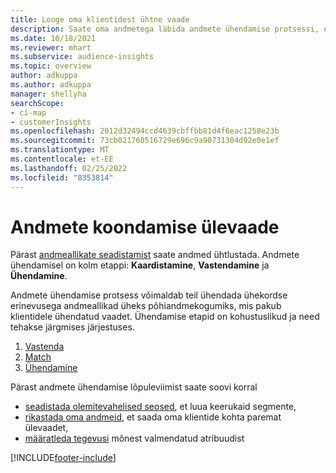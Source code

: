 ```yaml
---
title: Looge oma klientidest ühtne vaade
description: Saate oma andmetega läbida andmete ühendamise protsessi, et luua kliendiprofiilide üks põhiandmestik.
ms.date: 10/18/2021
ms.reviewer: mhart
ms.subservice: audience-insights
ms.topic: overview
author: adkuppa
ms.author: adkuppa
manager: shellyha
searchScope:
- ci-map
- customerInsights
ms.openlocfilehash: 2012d32494ccd4639cbffbb81d4f6eac1258e23b
ms.sourcegitcommit: 73cb021760516729e696c9a90731304d92e0e1ef
ms.translationtype: MT
ms.contentlocale: et-EE
ms.lasthandoff: 02/25/2022
ms.locfileid: "8353814"
---
```

# <a name="data-unification-overview"></a>Andmete koondamise ülevaade

Pärast [andmeallikate seadistamist](data-sources.md) saate andmed ühtlustada. Andmete ühendamisel on kolm etappi: **Kaardistamine**, **Vastendamine** ja **Ühendamine**.

Andmete ühendamise protsess võimaldab teil ühendada ühekordse erinevusega andmeallikad üheks põhiandmekogumiks, mis pakub klientidele ühendatud vaadet. Ühendamise etapid on kohustuslikud ja need tehakse järgmises järjestuses.

1. [Vastenda](map-entities.md)
2. [Match](match-entities.md)
3. [Ühendamine](merge-entities.md)

Pärast andmete ühendamise lõpuleviimist saate soovi korral

- [seadistada olemitevahelised seosed](relationships.md), et luua keerukaid segmente,
- [rikastada oma andmeid](enrichment-hub.md), et saada oma klientide kohta paremat ülevaadet,
- [määratleda tegevusi](activities.md) mõnest valmendatud atribuudist


[!INCLUDE[footer-include](../includes/footer-banner.md)]